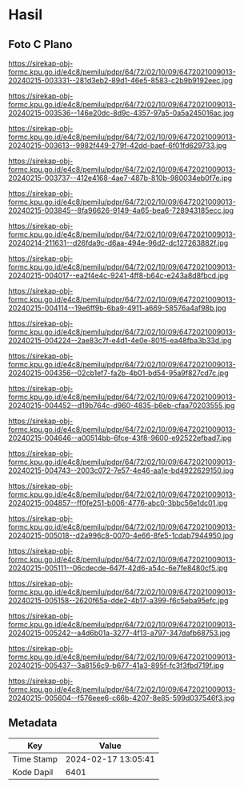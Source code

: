 # Hasil

## Foto C Plano

https://sirekap-obj-formc.kpu.go.id/e4c8/pemilu/pdpr/64/72/02/10/09/6472021009013-20240215-003331--281d3eb2-89d1-46e5-8583-c2b9b9192eec.jpg

https://sirekap-obj-formc.kpu.go.id/e4c8/pemilu/pdpr/64/72/02/10/09/6472021009013-20240215-003536--146e20dc-8d9c-4357-97a5-0a5a245016ac.jpg

https://sirekap-obj-formc.kpu.go.id/e4c8/pemilu/pdpr/64/72/02/10/09/6472021009013-20240215-003613--9982f449-279f-42dd-baef-6f01fd629733.jpg

https://sirekap-obj-formc.kpu.go.id/e4c8/pemilu/pdpr/64/72/02/10/09/6472021009013-20240215-003737--412e4168-4ae7-487b-810b-980034eb0f7e.jpg

https://sirekap-obj-formc.kpu.go.id/e4c8/pemilu/pdpr/64/72/02/10/09/6472021009013-20240215-003845--8fa96626-9149-4a65-bea6-728943185ecc.jpg

https://sirekap-obj-formc.kpu.go.id/e4c8/pemilu/pdpr/64/72/02/10/09/6472021009013-20240214-211631--d26fda9c-d6aa-494e-96d2-dc127263882f.jpg

https://sirekap-obj-formc.kpu.go.id/e4c8/pemilu/pdpr/64/72/02/10/09/6472021009013-20240215-004017--ea2f4e4c-9241-4ff8-b64c-e243a8d8fbcd.jpg

https://sirekap-obj-formc.kpu.go.id/e4c8/pemilu/pdpr/64/72/02/10/09/6472021009013-20240215-004114--19e6ff9b-6ba9-4911-a669-58576a4af98b.jpg

https://sirekap-obj-formc.kpu.go.id/e4c8/pemilu/pdpr/64/72/02/10/09/6472021009013-20240215-004224--2ae83c7f-e4d1-4e0e-8015-ea48fba3b33d.jpg

https://sirekap-obj-formc.kpu.go.id/e4c8/pemilu/pdpr/64/72/02/10/09/6472021009013-20240215-004356--02cb1ef7-fa2b-4b01-bd54-95a9f827cd7c.jpg

https://sirekap-obj-formc.kpu.go.id/e4c8/pemilu/pdpr/64/72/02/10/09/6472021009013-20240215-004452--d19b764c-d960-4835-b6eb-cfaa70203555.jpg

https://sirekap-obj-formc.kpu.go.id/e4c8/pemilu/pdpr/64/72/02/10/09/6472021009013-20240215-004646--a00514bb-6fce-43f8-9600-e92522efbad7.jpg

https://sirekap-obj-formc.kpu.go.id/e4c8/pemilu/pdpr/64/72/02/10/09/6472021009013-20240215-004743--2003c072-7e57-4e46-aa1e-bd4922629150.jpg

https://sirekap-obj-formc.kpu.go.id/e4c8/pemilu/pdpr/64/72/02/10/09/6472021009013-20240215-004857--ff0fe251-b006-4776-abc0-3bbc56e1dc01.jpg

https://sirekap-obj-formc.kpu.go.id/e4c8/pemilu/pdpr/64/72/02/10/09/6472021009013-20240215-005018--d2a996c8-0070-4e66-8fe5-1cdab7944950.jpg

https://sirekap-obj-formc.kpu.go.id/e4c8/pemilu/pdpr/64/72/02/10/09/6472021009013-20240215-005111--06cdecde-647f-42d6-a54c-6e7fe8480cf5.jpg

https://sirekap-obj-formc.kpu.go.id/e4c8/pemilu/pdpr/64/72/02/10/09/6472021009013-20240215-005158--2620f65a-dde2-4b17-a399-f6c5eba95efc.jpg

https://sirekap-obj-formc.kpu.go.id/e4c8/pemilu/pdpr/64/72/02/10/09/6472021009013-20240215-005242--a4d6b01a-3277-4f13-a797-347dafb68753.jpg

https://sirekap-obj-formc.kpu.go.id/e4c8/pemilu/pdpr/64/72/02/10/09/6472021009013-20240215-005437--3a8156c9-b677-41a3-895f-fc3f3fbd719f.jpg

https://sirekap-obj-formc.kpu.go.id/e4c8/pemilu/pdpr/64/72/02/10/09/6472021009013-20240215-005604--f576eee6-c66b-4207-8e85-599d037546f3.jpg


## Metadata

| Key        | Value               |
| ---------- | ------------------- |
| Time Stamp | 2024-02-17 13:05:41 |
| Kode Dapil | 6401                |



